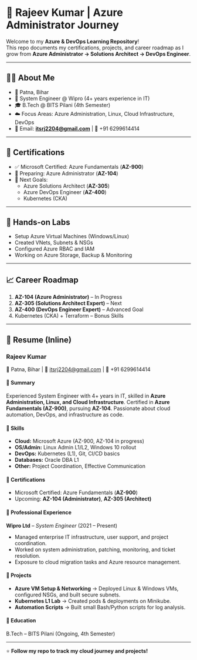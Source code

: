 # 🚀 Rajeev Kumar | Azure Administrator Journey

Welcome to my **Azure & DevOps Learning Repository**!  
This repo documents my certifications, projects, and career roadmap as I grow from **Azure Administrator → Solutions Architect → DevOps Engineer**.

---

## 👨‍💻 About Me
- 📍 Patna, Bihar  
- 💼 System Engineer @ Wipro (4+ years experience in IT)  
- 🎓 B.Tech @ BITS Pilani (4th Semester)  
- ☁️ Focus Areas: Azure Administration, Linux, Cloud Infrastructure, DevOps  
- 📧 Email: **itsrj2204@gmail.com** | 📱 +91 6299614414  

---

## 📜 Certifications
- ✅ Microsoft Certified: Azure Fundamentals (**AZ-900**)  
- 🔄 Preparing: Azure Administrator (**AZ-104**)  
- 🎯 Next Goals:  
  - Azure Solutions Architect (**AZ-305**)  
  - Azure DevOps Engineer (**AZ-400**)  
  - Kubernetes (CKA)  

---

## 🧪 Hands-on Labs
- Setup Azure Virtual Machines (Windows/Linux)  
- Created VNets, Subnets & NSGs  
- Configured Azure RBAC and IAM  
- Working on Azure Storage, Backup & Monitoring  

---

## 📈 Career Roadmap
1. **AZ-104 (Azure Administrator)** – In Progress  
2. **AZ-305 (Solutions Architect Expert)** – Next  
3. **AZ-400 (DevOps Engineer Expert)** – Advanced Goal  
4. Kubernetes (CKA) + Terraform – Bonus Skills  

---

## 📄 Resume (Inline)

### Rajeev Kumar  
📍 Patna, Bihar | 📧 itsrj2204@gmail.com | 📱 +91 6299614414  

#### 🔹 Summary  
Experienced System Engineer with 4+ years in IT, skilled in **Azure Administration, Linux, and Cloud Infrastructure**. Certified in **Azure Fundamentals (AZ-900)**, pursuing **AZ-104**. Passionate about cloud automation, DevOps, and infrastructure as code.  

#### 🔹 Skills  
- **Cloud:** Microsoft Azure (AZ-900, AZ-104 in progress)  
- **OS/Admin:** Linux Admin L1/L2, Windows 10 rollout  
- **DevOps:** Kubernetes (L1), Git, CI/CD basics  
- **Databases:** Oracle DBA L1  
- **Other:** Project Coordination, Effective Communication  

#### 🔹 Certifications  
- Microsoft Certified: Azure Fundamentals (**AZ-900**)  
- Upcoming: **AZ-104 (Administrator)**, **AZ-305 (Architect)**  

#### 🔹 Professional Experience  
**Wipro Ltd** – *System Engineer* (2021 – Present)  
- Managed enterprise IT infrastructure, user support, and project coordination.  
- Worked on system administration, patching, monitoring, and ticket resolution.  
- Exposure to cloud migration tasks and Azure resource management.  

#### 🔹 Projects  
- **Azure VM Setup & Networking** → Deployed Linux & Windows VMs, configured NSGs, and built secure subnets.  
- **Kubernetes L1 Lab** → Created pods & deployments on Minikube.  
- **Automation Scripts** → Built small Bash/Python scripts for log analysis.  

#### 🔹 Education  
B.Tech – BITS Pilani (Ongoing, 4th Semester)  

---

⭐ **Follow my repo to track my cloud journey and projects!**  
